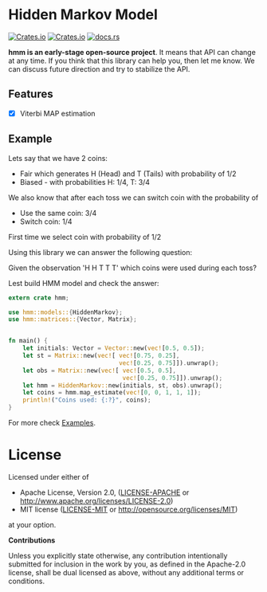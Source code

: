 # Hidden Markov Model 

[![Crates.io](https://img.shields.io/crates/v/hmm.svg)](https://crates.io/crates/hmm) [![Crates.io](https://img.shields.io/crates/l/hmm.svg)](https://github.com/klangner/hmm/blob/master/LICENSE-MIT) [![docs.rs](https://docs.rs/hmm/badge.svg)](https://docs.rs/hmm/)

**hmm is an early-stage open-source project**. It means that API can change at any time.
If you think that this library can help you, then let me know. We can discuss future direction and try to stabilize the API.



## Features
   
  * [x] Viterbi MAP estimation


## Example

Lets say that we have 2 coins:
  * Fair which generates H (Head) and T (Tails) with probability of 1/2
  * Biased - with probabilities H: 1/4, T: 3/4

We also know that after each toss we can switch coin with the probability of
  * Use the same coin: 3/4
  * Switch coin: 1/4

First time we select coin with probability of 1/2

Using this library we can answer the following question:
 
Given the observation 'H H T T T' which coins were used during each toss?


Lest build HMM model and check the answer:


```rust
extern crate hmm;

use hmm::models::{HiddenMarkov};
use hmm::matrices::{Vector, Matrix};


fn main() {
    let initials: Vector = Vector::new(vec![0.5, 0.5]);
    let st = Matrix::new(vec![ vec![0.75, 0.25],
                               vec![0.25, 0.75]]).unwrap();
    let obs = Matrix::new(vec![ vec![0.5, 0.5],
                                vec![0.25, 0.75]]).unwrap();
    let hmm = HiddenMarkov::new(initials, st, obs).unwrap();
    let coins = hmm.map_estimate(vec![0, 0, 1, 1, 1]);
    println!("Coins used: {:?}", coins);
}
```
 
For more check [Examples](https://github.com/klangner/hmm/tree/master/examples). 

  
# License

Licensed under either of

 * Apache License, Version 2.0, ([LICENSE-APACHE](LICENSE-APACHE) or http://www.apache.org/licenses/LICENSE-2.0)
 * MIT license ([LICENSE-MIT](LICENSE-MIT) or http://opensource.org/licenses/MIT)

at your option.


**Contributions**

Unless you explicitly state otherwise, any contribution intentionally submitted
for inclusion in the work by you, as defined in the Apache-2.0 license, shall be
dual licensed as above, without any additional terms or conditions.